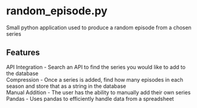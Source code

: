 # random_episode.py
Small python application used to produce a random episode from a chosen series

## Features
API Integration - Search an API to find the series you would like to add to the database<br/>
Compression - Once a series is added, find how many episodes in each season and store that as a string in the database<br/>
Manual Addition - The user has the ability to manually add their own series<br/>
Pandas - Uses pandas to efficiently handle data from a spreadsheet<br/>

